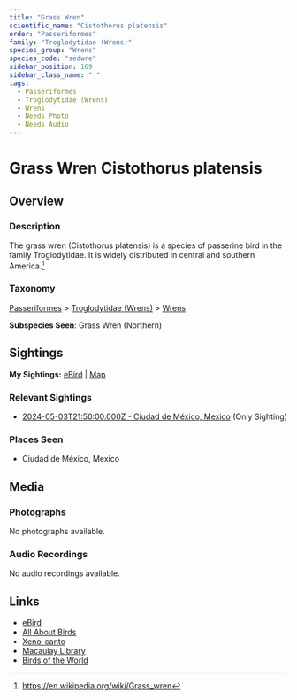 ```yaml
---
title: "Grass Wren"
scientific_name: "Cistothorus platensis"
order: "Passeriformes"
family: "Troglodytidae (Wrens)"
species_group: "Wrens"
species_code: "sedwre"
sidebar_position: 169
sidebar_class_name: " "
tags: 
  - Passeriformes
  - Troglodytidae (Wrens)
  - Wrens
  - Needs Photo
  - Needs Audio
---
```


# Grass Wren <span className='sci_name'>Cistothorus platensis</span>

## Overview

### Description
The grass wren (Cistothorus platensis) is a species of passerine bird in the family Troglodytidae. It is widely distributed in central and southern America.[^1]

[^1]: https://en.wikipedia.org/wiki/Grass_wren

### Taxonomy
[Passeriformes](/tags/passeriformes) > [Troglodytidae (Wrens)](/tags/troglodytidae-wrens) > [Wrens](/tags/wrens)

**Subspecies Seen**: Grass Wren (Northern)


## Sightings

**My Sightings:** [eBird](https://ebird.org/lifelist?r=world&time=life&spp=sedwre) | [Map](/map?species_code=sedwre)

### Relevant Sightings

* [2024-05-03T21:50:00.000Z - Ciudad de México, Mexico](https://ebird.org/checklist/S171944247) (Only Sighting)

### Places Seen

* Ciudad de México, Mexico



## Media
### Photographs
No photographs available.

### Audio Recordings
No audio recordings available.

## Links
* [eBird](https://ebird.org/species/sedwre) 
* [All About Birds](https://www.allaboutbirds.org/guide/sedwre) 
* [Xeno-canto](https://www.xeno-canto.org/species/cistothorus-platensis) 
* [Macaulay Library](https://search.macaulaylibrary.org/catalog?taxonCode=sedwre&sort=rating_rank_desc)
* [Birds of the World](https://birdsoftheworld.org/bow/species/sedwre)
